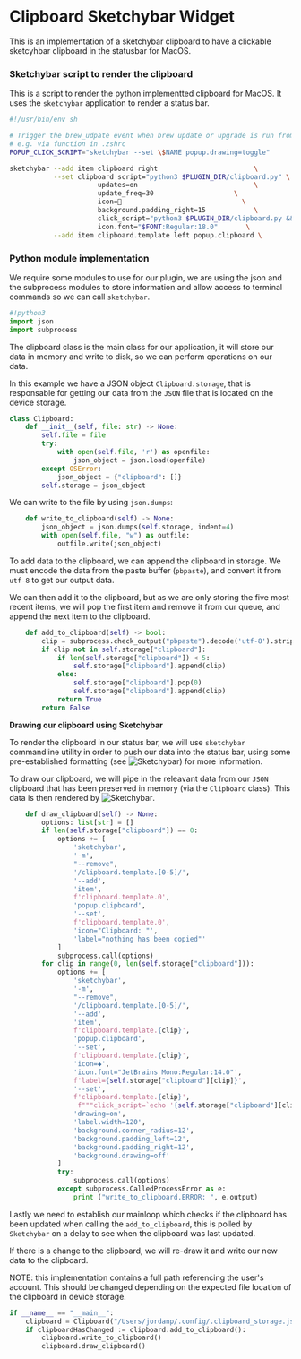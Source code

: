 # Clipboard Sketchybar Widget

This is an implementation of a sketchybar clipboard to have a clickable sketcyhbar clipboard in the statusbar for
MacOS.

### Sketchybar script to render the clipboard

This is a script to render the python implementted clipboard for MacOS. It uses the `sketchybar` application
to render a status bar.

```bash { tangle: ./items/clipboard.sh }
#!/usr/bin/env sh

# Trigger the brew_udpate event when brew update or upgrade is run from cmdline
# e.g. via function in .zshrc
POPUP_CLICK_SCRIPT="sketchybar --set \$NAME popup.drawing=toggle"

sketchybar --add item clipboard right                        \
           --set clipboard script="python3 $PLUGIN_DIR/clipboard.py" \
                      updates=on                             \
                      update_freq=30                    \
                      icon=                              \
                      background.padding_right=15            \
                      click_script="python3 $PLUGIN_DIR/clipboard.py && $POPUP_CLICK_SCRIPT" \
                      icon.font="$FONT:Regular:18.0"       \
           --add item clipboard.template left popup.clipboard \
```

### Python module implementation

We require some modules to use for our plugin, we are using the json and the subprocess modules to store information
and allow access to terminal commands so we can call `sketchybar`.

```python { tangle: ./plugins/clipboard.py }
#!python3
import json
import subprocess
```

The clipboard class is the main class for our application, it will store our data in memory and write to disk, so we
can perform operations on our data.

In this example we have a JSON object `Clipboard.storage`, that is responsable for getting our data from the `JSON` file
that is located on the device storage.

```python { tangle: ./plugins/clipboard.py }
class Clipboard:
    def __init__(self, file: str) -> None:
        self.file = file
        try:
            with open(self.file, 'r') as openfile:
                json_object = json.load(openfile)
        except OSError:
            json_object = {"clipboard": []}
        self.storage = json_object
```

We can write to the file by using `json.dumps`:

```python { tangle: ./plugins/clipboard.py }
    def write_to_clipboard(self) -> None:
        json_object = json.dumps(self.storage, indent=4)
        with open(self.file, "w") as outfile:
            outfile.write(json_object)
```

To add data to the clipboard, we can append the clipboard in storage.
We must encode the data from the paste buffer (`pbpaste`), and convert
it from `utf-8` to get our output data.

We can then add it to the clipboard, but as we are only storing the five
most recent items, we will pop the first item and remove it from our queue,
and append the next item to the clipboard.

```python { tangle: ./plugins/clipboard.py }
    def add_to_clipboard(self) -> bool:
        clip = subprocess.check_output("pbpaste").decode('utf-8').strip()
        if clip not in self.storage["clipboard"]:
            if len(self.storage["clipboard"]) < 5:
                self.storage["clipboard"].append(clip)
            else:
                self.storage["clipboard"].pop(0)
                self.storage["clipboard"].append(clip)
            return True
        return False
```

**Drawing our clipboard using Sketchybar**

To render the clipboard in our status bar, we will use `sketchybar` commandline
utility in order to push our data into the status bar, using some pre-established
formatting (see ![Sketchybar](https://github.com/FelixKratz/SketchyBar)) for more
information.

To draw our clipboard, we will pipe in the releavant data from our `JSON` clipboard
that has been preserved in memory (via the `Clipboard` class). This data is then rendered
by ![Sketchybar](https://github.com/FelixKratz/SketchyBar).

```python { tangle: ./plugins/clipboard.py }
    def draw_clipboard(self) -> None:
        options: list[str] = []
        if len(self.storage["clipboard"]) == 0:
            options += [
                'sketchybar',
                '-m',
                "--remove",
                '/clipboard.template.[0-5]/',
                '--add',
                'item',
                f'clipboard.template.0',
                'popup.clipboard',
                '--set',
                f'clipboard.template.0',
                'icon="Clipboard: "',
                'label="nothing has been copied"'
            ]
            subprocess.call(options)
        for clip in range(0, len(self.storage["clipboard"])):
            options += [
                'sketchybar',
                '-m',
                "--remove",
                '/clipboard.template.[0-5]/',
                '--add',
                'item',
                f'clipboard.template.{clip}',
                'popup.clipboard',
                '--set',
                f'clipboard.template.{clip}',
                'icon=◆',
                'icon.font="JetBrains Mono:Regular:14.0"',
                f'label={self.storage["clipboard"][clip]}',
                '--set',
                f'clipboard.template.{clip}',
                 f"""click_script=`echo '{self.storage["clipboard"][clip]}' | pbcopy` """
                'drawing=on',
                'label.width=120',
                'background.corner_radius=12',
                'background.padding_left=12',
                'background.padding_right=12',
                'background.drawing=off'
            ]
            try:
                subprocess.call(options)
            except subprocess.CalledProcessError as e:
                print ("write_to_clipboard.ERROR: ", e.output)
```

Lastly we need to establish our mainloop which checks if the clipboard has been updated
when calling the `add_to_clipboard`, this is polled by `Sketchybar` on a delay to see when
the clipboard was last updated.

If there is a change to the clipboard, we will re-draw it and write our new data to the clipboard.

NOTE: this implementation contains a full path referencing the user's account. This should be changed
depending on the expected file location of the clipboard in device storage.

```python { tangle: ./plugins/clipboard.py }
if __name__ == "__main__":
    clipboard = Clipboard("/Users/jordanp/.config/.clipboard_storage.json")
    if clipboardHasChanged := clipboard.add_to_clipboard():
        clipboard.write_to_clipboard()
        clipboard.draw_clipboard()
```
